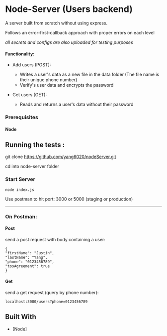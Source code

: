# Node-Server (Users backend)

A server built from scratch without using express.

Follows an error-first-callback approach with proper errors on each level

_all secrets and configs are also uploaded for testing purposes_

#### Functionality:

- Add users (POST):

  - Writes a user's data as a new file in the data folder (The file name is their unique phone number)
  - Verify's user data and encrypts the password

- Get users (GET):

  - Reads and returns a user's data without their password

### Prerequisites

#### Node

## Running the tests :

git clone https://github.com/yang6020/nodeServer.git

cd into node-server folder

### Start Server

    node index.js

Use postman to hit port: 3000 or 5000 (staging or production)

---

### On Postman:

#### Post

send a post request with body containing a user:

    {
    "firstName": "Justin",
    "lastName": "Yang",
    "phone": "0123456789",
    "tosAgreement": true
    }

#### Get

send a get request (query by phone number):

    localhost:3000/users?phone=0123456789

## Built With

- [Node]
